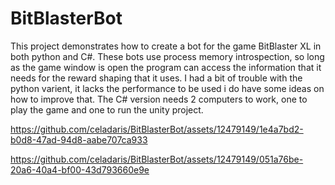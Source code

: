 # BitBlasterBot

This project demonstrates how to create a bot for the game BitBlaster XL in both python and C#. These bots use process memory introspection, so long as the game window is open the program can access the information that it needs for the reward shaping that it uses. I had a bit of trouble with the python varient, it lacks the performance to be used i do have some ideas on how to improve that. The C# version needs 2 computers to work, one to play the game and one to run the unity project.

https://github.com/celadaris/BitBlasterBot/assets/12479149/1e4a7bd2-b0d8-47ad-94d8-aabe707ca933




https://github.com/celadaris/BitBlasterBot/assets/12479149/051a76be-20a6-40a4-bf00-43d793660e9e
